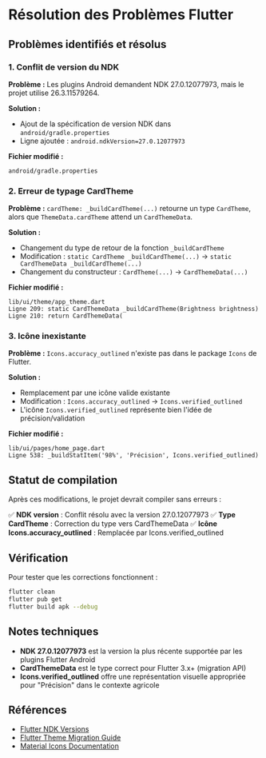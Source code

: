 # Résolution des Problèmes Flutter

## Problèmes identifiés et résolus

### 1. Conflit de version du NDK
**Problème :** Les plugins Android demandent NDK 27.0.12077973, mais le projet utilise 26.3.11579264.

**Solution :**
- Ajout de la spécification de version NDK dans `android/gradle.properties`
- Ligne ajoutée : `android.ndkVersion=27.0.12077973`

**Fichier modifié :**
```
android/gradle.properties
```

### 2. Erreur de typage CardTheme
**Problème :** `cardTheme: _buildCardTheme(...)` retourne un type `CardTheme`, alors que `ThemeData.cardTheme` attend un `CardThemeData`.

**Solution :**
- Changement du type de retour de la fonction `_buildCardTheme`
- Modification : `static CardTheme _buildCardTheme(...)` → `static CardThemeData _buildCardTheme(...)`
- Changement du constructeur : `CardTheme(...)` → `CardThemeData(...)`

**Fichier modifié :**
```
lib/ui/theme/app_theme.dart
Ligne 209: static CardThemeData _buildCardTheme(Brightness brightness)
Ligne 210: return CardThemeData(
```

### 3. Icône inexistante
**Problème :** `Icons.accuracy_outlined` n'existe pas dans le package `Icons` de Flutter.

**Solution :**
- Remplacement par une icône valide existante
- Modification : `Icons.accuracy_outlined` → `Icons.verified_outlined`
- L'icône `Icons.verified_outlined` représente bien l'idée de précision/validation

**Fichier modifié :**
```
lib/ui/pages/home_page.dart
Ligne 538: _buildStatItem('98%', 'Précision', Icons.verified_outlined)
```

## Statut de compilation

Après ces modifications, le projet devrait compiler sans erreurs :

✅ **NDK version** : Conflit résolu avec la version 27.0.12077973
✅ **Type CardTheme** : Correction du type vers CardThemeData
✅ **Icône Icons.accuracy_outlined** : Remplacée par Icons.verified_outlined

## Vérification

Pour tester que les corrections fonctionnent :

```bash
flutter clean
flutter pub get
flutter build apk --debug
```

## Notes techniques

- **NDK 27.0.12077973** est la version la plus récente supportée par les plugins Flutter Android
- **CardThemeData** est le type correct pour Flutter 3.x+ (migration API)
- **Icons.verified_outlined** offre une représentation visuelle appropriée pour "Précision" dans le contexte agricole

## Références

- [Flutter NDK Versions](https://docs.flutter.dev/platform-integration/android/building#android-ndk)
- [Flutter Theme Migration Guide](https://docs.flutter.dev/release/breaking-changes/theme-data-accent-properties)
- [Material Icons Documentation](https://api.flutter.dev/flutter/material/Icons-class.html)
